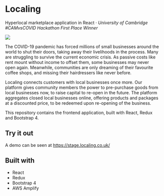 # Localing

Hyperlocal marketplace application in React · *University of Cambridge #CAMvsCOVID Hackathon First Place Winner*

<img src="https://user-images.githubusercontent.com/1212163/100269402-77319b80-2f24-11eb-8d97-4011b5c5da33.JPG">

The COVID-19 pandemic has forced millions of small businesses around the world to shut their doors, taking away their livelihoods in the process. Many are struggling to survive the current economic crisis. As passive costs like rent mount without income to offset them, some businesses may never open again. 
Meanwhile, communities are only dreaming of their favourite coffee shops, and missing their hairdressers like never before. 

Localing connects customers with local businesses once more. Our platform gives community members the power to pre-purchase goods from local businesses now, to raise capital to re-open in the future. The platform aggregates closed local businesses online, offering products and packages at a discounted price, to be redeemed upon re-opening of the business. 

This repository contains the frontend application, built with React, Redux and Bootstrap 4.

## Try it out
A demo can be seen at https://stage.localing.co.uk/

## Built with
- React
- Redux
- Bootstrap 4
- AWS Amplify
